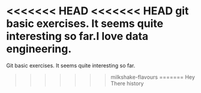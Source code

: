 <<<<<<< HEAD
<<<<<<< HEAD
git basic exercises. It seems quite interesting so far.I love data engineering.
=======
Git basic exercises. It seems quite interesting so far.
>>>>>>> milkshake-flavours
=======
Hey There
>>>>>>> history
